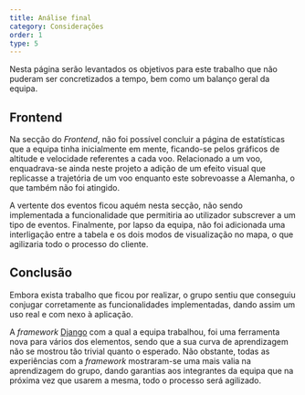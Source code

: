 ```yaml
---
title: Análise final
category: Considerações
order: 1
type: 5
---
```


Nesta página serão levantados os objetivos para este trabalho que não puderam ser concretizados a tempo, bem como um balanço geral da equipa.

## Frontend

Na secção do *Frontend*, não foi possível concluir a página de estatísticas que a equipa tinha inicialmente em mente, ficando-se pelos gráficos de altitude e velocidade referentes a cada voo. Relacionado a um voo, enquadrava-se ainda neste projeto a adição de um efeito visual que replicasse a trajetória de um voo enquanto este sobrevoasse a Alemanha, o que também não foi atingido.

A vertente dos eventos ficou aquém nesta secção, não sendo implementada a funcionalidade que permitiria ao utilizador subscrever a um tipo de eventos. Finalmente, por lapso da equipa, não foi adicionada uma interligação entre a tabela e os dois modos de visualização no mapa, o que agilizaria todo o processo do cliente.

## Conclusão

Embora exista trabalho que ficou por realizar, o grupo sentiu que conseguiu conjugar corretamente as funcionalidades implementadas, dando assim um uso real e com nexo à aplicação. 

A *framework* [Django](https://www.djangoproject.com) com a qual a equipa trabalhou, foi uma ferramenta nova para vários dos elementos, sendo que a sua curva de aprendizagem não se mostrou tão trivial quanto o esperado. Não obstante, todas as experiências com a *framework* mostraram-se uma mais valia na aprendizagem do grupo, dando garantias aos integrantes da equipa que na próxima vez que usarem a mesma, todo o processo será agilizado.